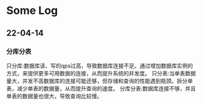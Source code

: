 # Some Log
## 22-04-14
### 分库分表
只分库:数据库读、写的qps过高，导致数据库连接不足。通过增加数据库实例的方式，来提供更多可用数据的连接，从而提升系统的并发度。
只分表:当单表数据量大，并发不高数据库的连接可能还够，但存储和查询的性能遇到瓶颈。拆分单表，减少单表的数据量，从而提升查询的速度。
分库分表:数据库连接不够，并且单表的数据量也很大，导致查询比较慢。